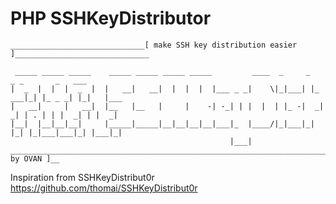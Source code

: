 # PHP SSHKeyDistributor

	______________________________[ make SSH key distribution easier ]______________________________
	
	 _____ _____ _____    _____ _____ _____ _____         ____  _     _       _ _       _   ___
	|  _  |  |  |  _  |  |   __|   __|  |  |  |  |___ _ _|    \|_|___| |_ ___|_| |_ _ _| |_|   |___
	|   __|     |   __|  |__   |__   |     |    -| -_| | |  |  | |_ -|  _|  _| | . | | |  _| | |  _|
	|__|  |__|__|__|     |_____|_____|__|__|__|__|___|_  |____/|_|___|_| |_| |_|___|___|_| |___|_|
	                                                 |___|
	___________________________________________________________________________________[ by OVAN ]__


Inspiration from SSHKeyDistribut0r https://github.com/thomai/SSHKeyDistribut0r
